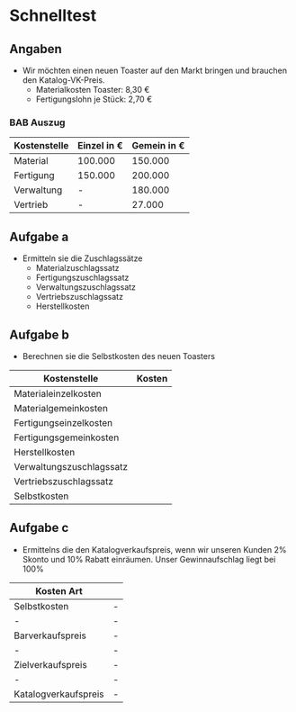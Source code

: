 # Schnelltest

## Angaben
- Wir möchten einen neuen Toaster auf den Markt bringen und brauchen den Katalog-VK-Preis.
    - Materialkosten Toaster: 8,30 €
    - Fertigungslohn je Stück: 2,70 €


### BAB Auszug

|Kostenstelle|Einzel in €|Gemein in €|
|-|-|-|
|Material|100.000|150.000|
|Fertigung|150.000|200.000|
|Verwaltung|-|180.000|
|Vertrieb|-|27.000|

## Aufgabe a

- Ermitteln sie die Zuschlagssätze
    - Materialzuschlagssatz
    - Fertigungszuschlagssatz
    - Verwaltungszuschlagssatz
    - Vertriebszuschlagssatz
    - Herstellkosten

## Aufgabe b

- Berechnen sie die Selbstkosten des neuen Toasters


|Kostenstelle|Kosten|
|-|-|
|Materialeinzelkosten|||
|Materialgemeinkosten|||
|Fertigungseinzelkosten|||
|Fertigungsgemeinkosten|||
|Herstellkosten|||
|Verwaltungszuschlagssatz|||
|Vertriebszuschlagssatz|||
|Selbstkosten|||


## Aufgabe c

- Ermittelns die den Katalogverkaufspreis, wenn wir unseren Kunden 2% Skonto und 10% Rabatt einräumen. Unser Gewinnaufschlag liegt bei 100%

|Kosten Art||
|-|-|
|Selbstkosten|-|
|-|-|
|Barverkaufspreis|-|
|-|-|
|Zielverkaufspreis|-|
|-|-|
|Katalogverkaufspreis|-|